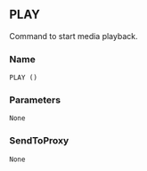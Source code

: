 ## PLAY

Command to start media playback.


### Name

`PLAY ()`


### Parameters

`None`


### SendToProxy

`None`